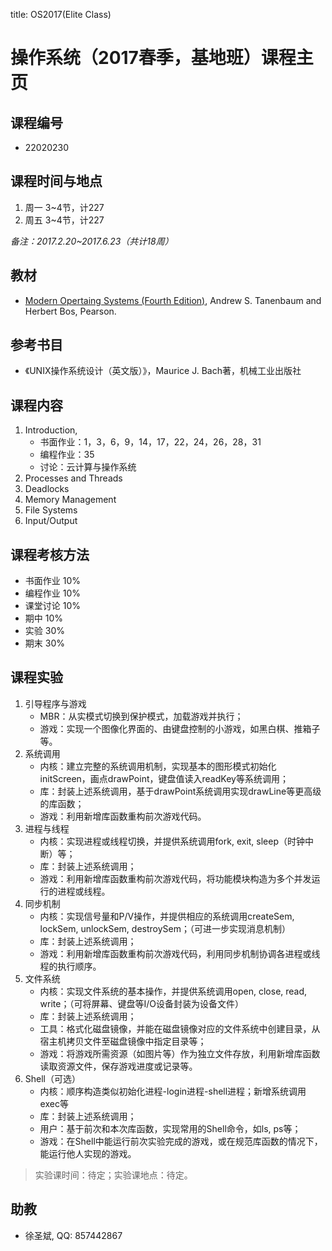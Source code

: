 title: OS2017(Elite Class)

# 操作系统（2017春季，基地班）课程主页

## 课程编号
- 22020230

## 课程时间与地点
1. 周一 3~4节，计227
2. 周五 3~4节，计227

_备注：2017.2.20~2017.6.23（共计18周）_

## 教材
- [Modern Opertaing Systems (Fourth Edition)](http://www.amazon.cn/dp/013359162X), Andrew S. Tanenbaum and Herbert Bos, Pearson.

## 参考书目
- 《UNIX操作系统设计（英文版）》，Maurice J. Bach著，机械工业出版社

## 课程内容
1. Introduction, 
    - 书面作业：1，3，6，9，14，17，22，24，26，28，31
    - 编程作业：35
    - 讨论：云计算与操作系统
2. Processes and Threads
3. Deadlocks
3. Memory Management
4. File Systems
5. Input/Output

## 课程考核方法
- 书面作业 10%
- 编程作业 10%
- 课堂讨论 10%
- 期中 10%
- 实验 30%
- 期末 30%

## 课程实验
<ol>
<li>引导程序与游戏
<ul>
<li>MBR：从实模式切换到保护模式，加载游戏并执行；</li>
<li>游戏：实现一个图像化界面的、由键盘控制的小游戏，如黑白棋、推箱子等。</li>
</ul></li>

<li>系统调用
<ul>
<li>内核：建立完整的系统调用机制，实现基本的图形模式初始化initScreen，画点drawPoint，键盘值读入readKey等系统调用；</li>
<li>库：封装上述系统调用，基于drawPoint系统调用实现drawLine等更高级的库函数；</li>
<li>游戏：利用新增库函数重构前次游戏代码。</li>
</ul></li>

<li>进程与线程
<ul>
<li>内核：实现进程或线程切换，并提供系统调用fork, exit, sleep（时钟中断）等；</li>
<li>库：封装上述系统调用；</li>
<li>游戏：利用新增库函数重构前次游戏代码，将功能模块构造为多个并发运行的进程或线程。</li>
</ul></li>

<li>同步机制
<ul>
<li>内核：实现信号量和P/V操作，并提供相应的系统调用createSem, lockSem, unlockSem, destroySem；（可进一步实现消息机制）</li>
<li>库：封装上述系统调用；</li>
<li>游戏：利用新增库函数重构前次游戏代码，利用同步机制协调各进程或线程的执行顺序。</li>
</ul></li>

<li>文件系统
<ul>
<li>内核：实现文件系统的基本操作，并提供系统调用open, close, read, write；（可将屏幕、键盘等I/O设备封装为设备文件）</li>
<li>库：封装上述系统调用；</li>
<li>工具：格式化磁盘镜像，并能在磁盘镜像对应的文件系统中创建目录，从宿主机拷贝文件至磁盘镜像中指定目录等；</li>
<li>游戏：将游戏所需资源（如图片等）作为独立文件存放，利用新增库函数读取资源文件，保存游戏进度或记录等。</li>
</ul></li>

<li>Shell（可选）
<ul>
<li>内核：顺序构造类似初始化进程-login进程-shell进程；新增系统调用exec等</li>
<li>库：封装上述系统调用；</li>
<li>用户：基于前次和本次库函数，实现常用的Shell命令，如ls, ps等；</li>
<li>游戏：在Shell中能运行前次实验完成的游戏，或在规范库函数的情况下，能运行他人实现的游戏。</li>
</ul></li>
</ol>

> 实验课时间：待定；实验课地点：待定。

## 助教
- 徐圣斌, QQ: 857442867
